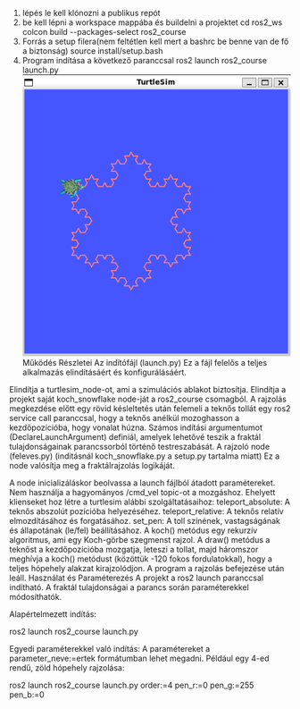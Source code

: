 1. lépés le kell klónozni a publikus repót
2. be kell lépni a workspace mappába és buildelni a projektet
cd ros2_ws
colcon build --packages-select ros2_course
3. Forrás a setup filera(nem feltétlen kell mert a bashrc be benne van de fő a biztonság)
source install/setup.bash
4. Program indítása a következő paranccsal
ros2 launch ros2_course launch.py
![alt text](image.png)
Működés Részletei
Az indítófájl (launch.py)
Ez a fájl felelős a teljes alkalmazás elindításáért és konfigurálásáért.

Elindítja a turtlesim_node-ot, ami a szimulációs ablakot biztosítja.
Elindítja a projekt saját koch_snowflake node-ját a ros2_course csomagból.
A rajzolás megkezdése előtt egy rövid késleltetés után felemeli a teknős tollát egy ros2 service call paranccsal, hogy a teknős anélkül mozoghasson a kezdőpozícióba, hogy vonalat húzna.
Számos indítási argumentumot (DeclareLaunchArgument) definiál, amelyek lehetővé teszik a fraktál tulajdonságainak parancssorból történő testreszabását.
A rajzoló node (feleves.py) (inditásnál koch_snowflake.py a setup.py tartalma miatt)
Ez a node valósítja meg a fraktálrajzolás logikáját.

A node inicializáláskor beolvassa a launch fájlból átadott paramétereket.
Nem használja a hagyományos /cmd_vel topic-ot a mozgáshoz. Ehelyett klienseket hoz létre a turtlesim alábbi szolgáltatásaihoz:
teleport_absolute: A teknős abszolút pozícióba helyezéséhez.
teleport_relative: A teknős relatív elmozdításához és forgatásához.
set_pen: A toll színének, vastagságának és állapotának (le/fel) beállításához.
A koch() metódus egy rekurzív algoritmus, ami egy Koch-görbe szegmenst rajzol.
A draw() metódus a teknőst a kezdőpozícióba mozgatja, leteszi a tollat, majd háromszor meghívja a koch() metódust (közöttük -120 fokos fordulatokkal), hogy a teljes hópehely alakzat kirajzolódjon.
A program a rajzolás befejezése után leáll.
Használat és Paraméterezés
A projekt a ros2 launch paranccsal indítható. A fraktál tulajdonságai a parancs során paraméterekkel módosíthatók.

Alapértelmezett indítás:

ros2 launch ros2_course launch.py

Egyedi paraméterekkel való indítás:
A paramétereket a parameter_neve:=ertek formátumban lehet megadni. Például egy 4-ed rendű, zöld hópehely rajzolása:

ros2 launch ros2_course launch.py order:=4 pen_r:=0 pen_g:=255 pen_b:=0